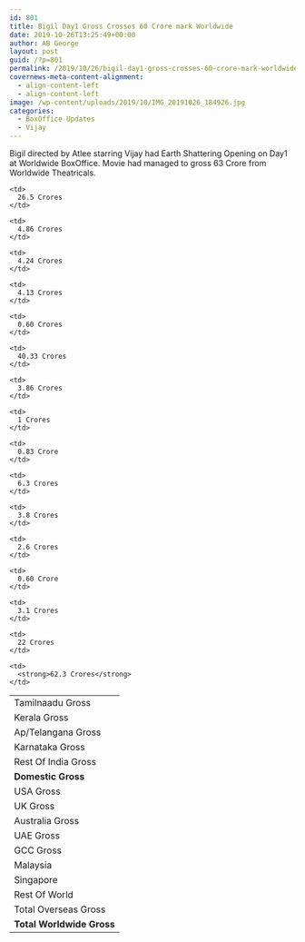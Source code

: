 ```yaml
---
id: 801
title: Bigil Day1 Gross Crosses 60 Crore mark Worldwide
date: 2019-10-26T13:25:49+00:00
author: AB George
layout: post
guid: /?p=801
permalink: /2019/10/26/bigil-day1-gross-crosses-60-crore-mark-worldwide/
covernews-meta-content-alignment:
  - align-content-left
  - align-content-left
image: /wp-content/uploads/2019/10/IMG_20191026_184926.jpg
categories:
  - BoxOffice Updates
  - Vijay
---
```

Bigil directed by Atlee starring Vijay had Earth Shattering Opening on Day1 at Worldwide BoxOffice. Movie had managed to gross 63 Crore from Worldwide Theatricals.

<table class="wp-block-table">
  <tr>
    <td>
      Tamilnaadu Gross
    </td>
    
    <td>
      26.5 Crores
    </td>
  </tr>
  
  <tr>
    <td>
      Kerala Gross
    </td>
    
    <td>
      4.86 Crores
    </td>
  </tr>
  
  <tr>
    <td>
      Ap/Telangana Gross
    </td>
    
    <td>
      4.24 Crores
    </td>
  </tr>
  
  <tr>
    <td>
      Karnataka Gross
    </td>
    
    <td>
      4.13 Crores
    </td>
  </tr>
  
  <tr>
    <td>
      Rest Of India Gross
    </td>
    
    <td>
      0.60 Crores
    </td>
  </tr>
  
  <tr>
    <td>
      <strong>Domestic Gross</strong>
    </td>
    
    <td>
      40.33 Crores
    </td>
  </tr>
  
  <tr>
    <td>
      USA Gross
    </td>
    
    <td>
      3.86 Crores
    </td>
  </tr>
  
  <tr>
    <td>
      UK Gross
    </td>
    
    <td>
      1 Crores
    </td>
  </tr>
  
  <tr>
    <td>
      Australia Gross
    </td>
    
    <td>
      0.83 Crore
    </td>
  </tr>
  
  <tr>
    <td>
      UAE Gross
    </td>
    
    <td>
      6.3 Crores
    </td>
  </tr>
  
  <tr>
    <td>
      GCC Gross
    </td>
    
    <td>
      3.8 Crores
    </td>
  </tr>
  
  <tr>
    <td>
      Malaysia
    </td>
    
    <td>
      2.6 Crores
    </td>
  </tr>
  
  <tr>
    <td>
      Singapore
    </td>
    
    <td>
      0.60 Crore
    </td>
  </tr>
  
  <tr>
    <td>
      Rest Of World
    </td>
    
    <td>
      3.1 Crores
    </td>
  </tr>
  
  <tr>
    <td>
      Total Overseas Gross
    </td>
    
    <td>
      22 Crores
    </td>
  </tr>
  
  <tr>
    <td>
      <strong>Total Worldwide Gross</strong>
    </td>
    
    <td>
      <strong>62.3 Crores</strong>
    </td>
  </tr>
</table>